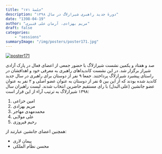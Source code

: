 ```yaml
---
title: "جلسهٔ ۱۷۱"
description: "دورهٔ جدید راهبری شیرازلاگ در سال ۱۳۹۸"
date: "1398-04-19"
author: "مریم بهزادی، آرمان علی قنبری"
draft: false
categories:
    - "sessions"
summaryImage: "/img/posters/poster171.jpg"
---
```

[![poster171](../../img/posters/poster171.jpg)](../../img/poster171.jpg)

صد و هفتاد و یکمین نشست شیرازلاگ با حضور جمعی از اعضای فعال در پارک آزادی شیراز برگزار شد. در این نشست کاندیداهای راهبری به معرفی خود و اهدافشان در راستای پیشبرد شیرازلاگ پرداختند. جمعا ۹ نفر از دوستان برای راهبری در سال جدید کاندید شده بودند که از این بین ۵ نفر از دوستان به عنوان عضو اصلی و ۲ نفر به عنوان عضو جانشین (علی البدل) با رای مستقیم حاضرین انتخاب شدند. لیست راهبران سال ۱۳۹۸ شیرازلاگ به ترتیب آراء از این قرار است:

1. امین خزاعی
2. مریم بهزادی
3. محمدمهدی مهاجر
4. علی مولایی
5. رحیم فیروزی

همچنین اعضای جانشین عبارتند از:

* پیمان لاری
* محسن نظام الملکی
